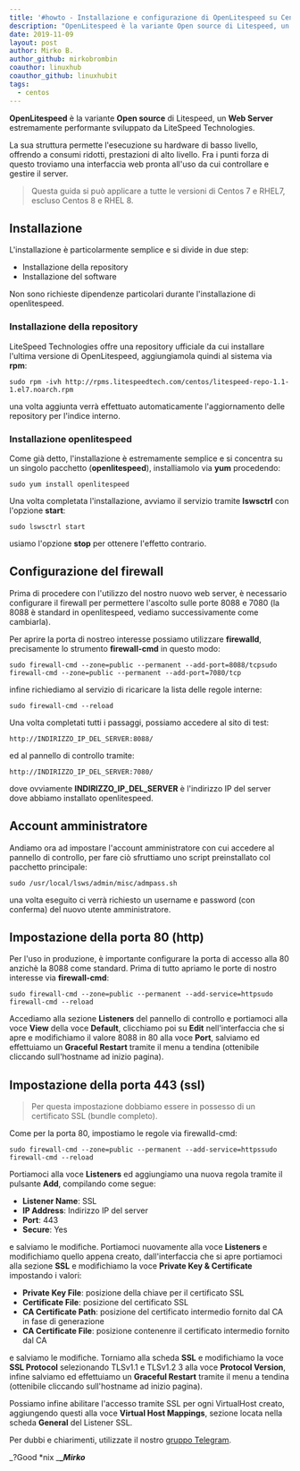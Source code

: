 ```yaml
---
title: '#howto - Installazione e configurazione di OpenLitespeed su Centos 7/RHEL 7'
description: "OpenLitespeed è la variante Open source di Litespeed, un Web Server.."
date: 2019-11-09
layout: post
author: Mirko B.
author_github: mirkobrombin
coauthor: linuxhub
coauthor_github: linuxhubit
tags:
  - centos
---
```

**OpenLitespeed** è la variante **Open source** di Litespeed, un **Web Server** estremamente performante sviluppato da LiteSpeed Technologies.

La sua struttura permette l'esecuzione su hardware di basso livello, offrendo a consumi ridotti, prestazioni di alto livello. Fra i punti forza di questo troviamo una interfaccia web pronta all'uso da cui controllare e gestire il server.

> Questa guida si può applicare a tutte le versioni di Centos 7 e RHEL7, escluso Centos 8 e RHEL 8.

## Installazione

L'installazione è particolarmente semplice e si divide in due step:

*   Installazione della repository
*   Installazione del software

Non sono richieste dipendenze particolari durante l'installazione di openlitespeed.

### Installazione della repository

LiteSpeed Technologies offre una repository ufficiale da cui installare l'ultima versione di OpenLitespeed, aggiungiamola quindi al sistema via **rpm**:

    sudo rpm -ivh http://rpms.litespeedtech.com/centos/litespeed-repo-1.1-1.el7.noarch.rpm

una volta aggiunta verrà effettuato automaticamente l'aggiornamento delle repository per l'indice interno.

### Installazione openlitespeed

Come già detto, l'installazione è estremamente semplice e si concentra su un singolo pacchetto (**openlitespeed**), installiamolo via **yum** procedendo:

    sudo yum install openlitespeed

Una volta completata l'installazione, avviamo il servizio tramite **lswsctrl** con l'opzione **start**:

    sudo lswsctrl start

usiamo l'opzione **stop** per ottenere l'effetto contrario.

## Configurazione del firewall

Prima di procedere con l'utilizzo del nostro nuovo web server, è necessario configurare il firewall per permettere l'ascolto sulle porte 8088 e 7080 (la 8088 è standard in openlitespeed, vediamo successivamente come cambiarla).

Per aprire la porta di nostreo interesse possiamo utilizzare **firewalld**, precisamente lo strumento **firewall-cmd** in questo modo:

    sudo firewall-cmd --zone=public --permanent --add-port=8088/tcpsudo firewall-cmd --zone=public --permanent --add-port=7080/tcp

infine richiediamo al servizio di ricaricare la lista delle regole interne:

    sudo firewall-cmd --reload

Una volta completati tutti i passaggi, possiamo accedere al sito di test:

    http://INDIRIZZO_IP_DEL_SERVER:8088/ 

ed al pannello di controllo tramite:

    http://INDIRIZZO_IP_DEL_SERVER:7080/

dove ovviamente **INDIRIZZO_IP_DEL_SERVER** è l'indirizzo IP del server dove abbiamo installato openlitespeed.

## Account amministratore

Andiamo ora ad impostare l'account amministratore con cui accedere al pannello di controllo, per fare ciò sfruttiamo uno script preinstallato col pacchetto principale:

    sudo /usr/local/lsws/admin/misc/admpass.sh

una volta eseguito ci verrà richiesto un username e password (con conferma) del nuovo utente amministratore.

## Impostazione della porta 80 (http)

Per l'uso in produzione, è importante configurare la porta di accesso alla 80 anzichè la 8088 come standard. Prima di tutto apriamo le porte di nostro interesse via **firewall-cmd**:

    sudo firewall-cmd --zone=public --permanent --add-service=httpsudo firewall-cmd --reload

Accediamo alla sezione **Listeners** del pannello di controllo e portiamoci alla voce **View** della voce **Default**, clicchiamo poi su **Edit** nell'interfaccia che si apre e modifichiamo il valore 8088 in 80 alla voce **Port**, salviamo ed effettuiamo un **Graceful Restart** tramite il menu a tendina (ottenibile cliccando sull'hostname ad inizio pagina).

## Impostazione della porta 443 (ssl)

> Per questa impostazione dobbiamo essere in possesso di un certificato SSL (bundle completo).

Come per la porta 80, impostiamo le regole via firewalld-cmd:

    sudo firewall-cmd --zone=public --permanent --add-service=httpssudo firewall-cmd --reload

Portiamoci alla voce **Listeners** ed aggiungiamo una nuova regola tramite il pulsante **Add**, compilando come segue:

*   **Listener Name**: SSL
*   **IP Address**: Indirizzo IP del server
*   **Port**: 443
*   **Secure**: Yes

e salviamo le modifiche. Portiamoci nuovamente alla voce **Listeners** e modifichiamo quello appena creato, dall'interfaccia che si apre portiamoci alla sezione **SSL** e modifichiamo la voce **Private Key & Certificate** impostando i valori:

*   **Private Key File**: posizione della chiave per il certificato SSL
*   **Certificate File**: posizione del certificato SSL
*   **CA Certificate Path**: posizione del certificato intermedio fornito dal CA in fase di generazione
*   **CA Certificate File**: posizione contenenre il certificato intermedio fornito dal CA

e salviamo le modifiche. Torniamo alla scheda **SSL** e modifichiamo la voce **SSL Protocol** selezionando TLSv1.1 e TLSv1.2 3 alla voce **Protocol Version**, infine salviamo ed effettuiamo un **Graceful Restart** tramite il menu a tendina (ottenibile cliccando sull'hostname ad inizio pagina).

Possiamo infine abilitare l'accesso tramite SSL per ogni VirtualHost creato, aggiungendo questi alla voce **Virtual Host Mappings**, sezione locata nella scheda **General** del Listener SSL.

Per dubbi e chiarimenti, utilizzate il nostro [gruppo Telegram](https://t.me/gentedilinux).

_?Good *nix _**__Mirko_**
